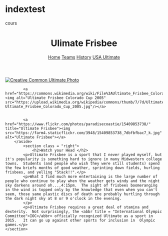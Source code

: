 # indextest
cours
<!DOCTYPE html>
<html lang="en">
<head>
	<meta charset="UTF-8">
	<title>Ultimate Frisbee - Home</title>
	<link rel="stylesheet" href="css/hw2.css">
</head>
<body>
	<header>
		<h1>Ulimate Frisbee</h1>
		<nav>
			<a href="index.html" class = "active">Home</a>
			<a href="teams.html">Teams</a>
			<a href="history.html">History</a>
			<a href="http://www.usaultimate.org/index.html" target="_blank">USA Ultimate</a>
		</nav>
	</header>
		<main>
			<aside class = "left">
			<a href="https://commons.wikimedia.org/wiki/File%3AUltimate_Frisbee%2C_Jul_2009_-_17.jpg"><img src="https://upload.wikimedia.org/wikipedia/commons/5/5d/Ultimate_Frisbee%2C_Jul_2009_-_19.jpg" alt="Creative Common Ultimate Photo" title="By Ed Yourdon [CC BY-SA 2.0 (http://creativecommons.org/licenses/by-sa/2.0)], via Wikimedia Commons"/> </a>

			<a href="https://commons.wikimedia.org/wiki/File%3AUltimate_Frisbee_Colorado_Cup_2005.jpg"><img alt="Ultimate Frisbee Colorado Cup 2005" src="https://upload.wikimedia.org/wikipedia/commons/thumb/7/7d/Ultimate_Frisbee_Colorado_Cup_2005.jpg/512px-Ultimate_Frisbee_Colorado_Cup_2005.jpg"/></a>


			<a href="https://www.flickr.com/photos/paradisecoastie/15409853738/" title="Ultimate Frisbee"><img src="https://farm4.staticflickr.com/3948/15409853738_7dbfbfbac7_k.jpg"  alt="Ultimate Frisbee"></a>
		</aside>
			<section class = "right">
				<h2>Watch your Head </h2>
			<p>Ultimate Frisbee is a sport that I never played myself, but it's popularity is something hard to ignore in many Midwestern college towns.  Students (and people who wish they were still students) spend the few briefs months of good weather, sprinting down fields, hurling frisbees, and yelling "Stack!!".</p>
			<p>What I find much more entertaining is the large number of people who continue to play when the weather gets windy and the night sky darkens around oh....4:15pm.  The sight of frisbees boomeranging in the wind is topped only by the knowledge that even when you can't seem, those same plastic discs of death are probably hurtling through the dark night sky at 8 or 9 o'clock in the evening.
			</p>
			<p>Ultimate Frisbee requires a great deal of stamina and dexterity.  Not surprisingly, the <abbr title = "International Olympic Committee">IOC</abbr> officially recognized Ultimate as a sport in 2015.   It can go up against other sports for inclusion in  Olympic games.</p>
	</section>
</main>
</body>
</html>
